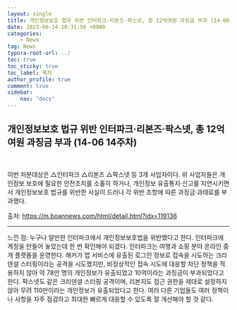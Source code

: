 ```yaml
---
layout: single
title: 개인정보보호 법규 위반 인터파크·리본즈·팍스넷, 총 12억여원 과징금 부과 (14-06 14주차)
date: 2023-06-14 18:31:56 +0900
categories: 
    - News
tag: News
typora-root-url: ../
toc: true
toc_sticky: true
toc_label: 목차
author_profile: true
comment: true
sidebar:
    nav: "docs"
---
```

  

## 개인정보보호 법규 위반 인터파크·리본즈·팍스넷, 총 12억여원 과징금 부과 (14-06 14주차)

<br>

이번 처분대상은 △인터파크 △리본즈 △팍스넷 등 3개 사업자이다. 위 사업자들은 개인정보 보호에 필요한 안전조치를 소홀히 하거나, 개인정보 유출통지·신고를 지연시키면서 개인정보보호 법규를 위반한 사실이 드러나 각 위반 조항에 따른 과징금·과태료를 부과했다.

출처: https://m.boannews.com/html/detail.html?idx=119136

* * *

느낀 점: 누구나 알만한 인터파크에서 개인정보보호법을 위반했다고 한다. 인터파크에 계정을 만들어 놓았는데 한 번 확인해야 되겠다. 인터파크는 여행과 쇼핑 분야 온라인 중개 플랫폼을 운영한다. 해커가 앱 서비스에 유출된 로그인 정보로 접속을 시도하는 크리덴셜 스터핑이라는 공격을 시도했지만, 비정상적인 접속 시도에 대응할 차단 정책을 적용하지 않아 약 78만 명의 개인정보가 유출되었고 10억이라는 과징금이 부과되었다고 한다. 팍스넷도 같은 크리덴셜 스터핑 공격이며, 리본지도 접근 권한을 제대로 설정하지 않아 무려 110만이라는 개인정보가 유출되었다고 한다. 여러 다른 기업들도 여러 정책이나 사항을 자주 점검하고 최대한 빠르게 대응할 수 있도록 잘 개선해야 할 것 같다.